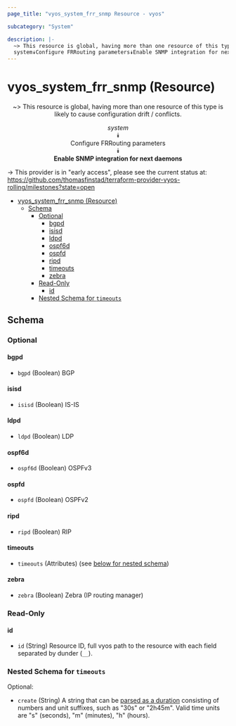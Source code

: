 ```yaml
---
page_title: "vyos_system_frr_snmp Resource - vyos"

subcategory: "System"

description: |-
  ~> This resource is global, having more than one resource of this type is likely to cause configuration drift / conflicts.
  system⯯Configure FRRouting parameters⯯Enable SNMP integration for next daemons
---
```


# vyos_system_frr_snmp (Resource)
<center>

~> This resource is global, having more than one resource of this type is likely to cause configuration drift / conflicts.

*system*  
⯯  
Configure FRRouting parameters  
⯯  
**Enable SNMP integration for next daemons**


</center>

-> This provider is in "early access", please see the current status at: https://github.com/thomasfinstad/terraform-provider-vyos-rolling/milestones?state=open

<!--TOC-->

- [vyos_system_frr_snmp (Resource)](#vyos_system_frr_snmp-resource)
  - [Schema](#schema)
    - [Optional](#optional)
      - [bgpd](#bgpd)
      - [isisd](#isisd)
      - [ldpd](#ldpd)
      - [ospf6d](#ospf6d)
      - [ospfd](#ospfd)
      - [ripd](#ripd)
      - [timeouts](#timeouts)
      - [zebra](#zebra)
    - [Read-Only](#read-only)
      - [id](#id)
    - [Nested Schema for `timeouts`](#nested-schema-for-timeouts)

<!--TOC-->

<!-- schema generated by tfplugindocs -->
## Schema

### Optional

#### bgpd
- `bgpd` (Boolean) BGP
#### isisd
- `isisd` (Boolean) IS-IS
#### ldpd
- `ldpd` (Boolean) LDP
#### ospf6d
- `ospf6d` (Boolean) OSPFv3
#### ospfd
- `ospfd` (Boolean) OSPFv2
#### ripd
- `ripd` (Boolean) RIP
#### timeouts
- `timeouts` (Attributes) (see [below for nested schema](#nestedatt--timeouts))
#### zebra
- `zebra` (Boolean) Zebra (IP routing manager)

### Read-Only

#### id
- `id` (String) Resource ID, full vyos path to the resource with each field separated by dunder (`__`).

<a id="nestedatt--timeouts"></a>
### Nested Schema for `timeouts`

Optional:

- `create` (String) A string that can be [parsed as a duration](https://pkg.go.dev/time#ParseDuration) consisting of numbers and unit suffixes, such as &#34;30s&#34; or &#34;2h45m&#34;. Valid time units are &#34;s&#34; (seconds), &#34;m&#34; (minutes), &#34;h&#34; (hours).
